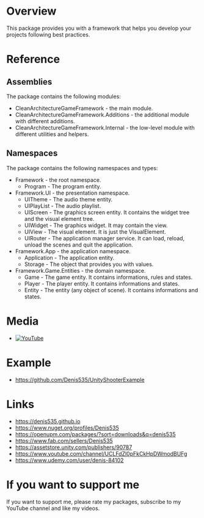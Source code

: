 # Overview
This package provides you with a framework that helps you develop your projects following best practices.

# Reference
## Assemblies
The package contains the following modules:
- CleanArchitectureGameFramework - the main module.
- CleanArchitectureGameFramework.Additions - the additional module with different additions.
- CleanArchitectureGameFramework.Internal - the low-level module with different utilities and helpers.

## Namespaces
The package contains the following namespaces and types:
- Framework - the root namespace.
    - Program              - The program entity.
- Framework.UI - the presentation namespace.
    - UITheme              - The audio theme entity.
    - UIPlayList           - The audio playlist.
    - UIScreen             - The graphics screen entity.
                             It contains the widget tree and the visual element tree.
    - UIWidget             - The graphics widget.
                             It may contain the view.
    - UIView               - The visual element.
                             It is just the VisualElement.
    - UIRouter             - The application manager service.
                             It can load, reload, unload the scenes and quit the application.
- Framework.App - the application namespace.
    - Application          - The application entity.
    - Storage              - The object that provides you with values.
- Framework.Game.Entities - the domain namespace.
    - Game                 - The game entity.
                             It contains informations, rules and states.
    - Player               - The player entity.
                             It contains informations and states.
    - Entity               - The entity (any object of scene).
                             It contains informations and states.
# Media
- [![YouTube](https://img.youtube.com/vi/WmLJHRg0EI4/0.jpg)](https://youtu.be/WmLJHRg0EI4?feature=shared)

# Example
- https://github.com/Denis535/UnityShooterExample

# Links
- https://denis535.github.io
- https://www.nuget.org/profiles/Denis535
- https://openupm.com/packages/?sort=downloads&q=denis535
- https://www.fab.com/sellers/Denis535
- https://assetstore.unity.com/publishers/90787
- https://www.youtube.com/channel/UCLFdZl0pFkCkHpDWmodBUFg
- https://www.udemy.com/user/denis-84102

# If you want to support me
If you want to support me, please rate my packages, subscribe to my YouTube channel and like my videos.
